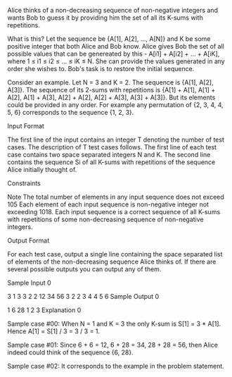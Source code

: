 Alice thinks of a non-decreasing sequence of non-negative integers and wants Bob to guess it by providing him the set of all its K-sums with repetitions.

What is this? Let the sequence be {A[1], A[2], ..., A[N]} and K be some positive integer that both Alice and Bob know. Alice gives Bob the set of all possible values that can be genereated by this - A[i1] + A[i2] + ... + A[iK], where 1 ≤ i1 ≤ i2 ≤ ... ≤ iK ≤ N. She can provide the values generated in any order she wishes to. Bob's task is to restore the initial sequence.

Consider an example. Let N = 3 and K = 2. The sequence is {A[1], A[2], A[3]}. The sequence of its 2-sums with repetitions is {A[1] + A[1], A[1] + A[2], A[1] + A[3], A[2] + A[2], A[2] + A[3], A[3] + A[3]}. But its elements could be provided in any order. For example any permutation of {2, 3, 4, 4, 5, 6} corresponds to the sequence {1, 2, 3}.

Input Format

The first line of the input contains an integer T denoting the number of test cases.
The description of T test cases follows.
The first line of each test case contains two space separated integers N and K.
The second line contains the sequence Si of all K-sums with repetitions of the sequence Alice initially thought of.

Constraints

Note
The total number of elements in any input sequence does not exceed 105
Each element of each input sequence is non-negative integer not exceeding 1018.
Each input sequence is a correct sequence of all K-sums with repetitions of some non-decreasing sequence of non-negative integers.

Output Format

For each test case, output a single line containing the space separated list of elements of the non-decreasing sequence Alice thinks of. If there are several possible outputs you can output any of them.

Sample Input 0

3
1 3
3
2 2
12 34 56
3 2
2 3 4 4 5 6
Sample Output 0

1
6 28
1 2 3
Explanation 0

Sample case #00: When N = 1 and K = 3 the only K-sum is S[1] = 3 * A[1]. Hence A[1] = S[1] / 3 = 3 / 3 = 1.

Sample case #01: Since 6 + 6 = 12, 6 + 28 = 34, 28 + 28 = 56, then Alice indeed could think of the sequence {6, 28}.

Sample case #02: It corresponds to the example in the problem statement.
